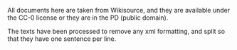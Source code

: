All documents here are taken from Wikisource, and they are available under the CC-0 license or they are in the PD (public domain).

The texts have been processed to remove any xml formatting, and split so that they have one sentence per line.

